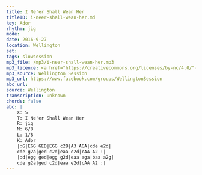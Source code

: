 ```yaml
---
title: I Ne'er Shall Wean Her
titleID: i-neer-shall-wean-her.md
key: Ador
rhythm: jig
mode: 
date: 2016-9-27
location: Wellington
set:
tags: slowsession
mp3_file: /mp3/i-neer-shall-wean-her.mp3
mp3_licence: <a href="https://creativecommons.org/licenses/by-nc/4.0/">CC-BY-NC-4.0</a>
mp3_source: Wellington Session
mp3_url: https://www.facebook.com/groups/WellingtonSession
abc_url: 
source: Wellington
transcription: unknown
chords: false
abc: |
    X: 5
    T: I Ne'er Shall Wean Her
    R: jig
    M: 6/8
    L: 1/8
    K: Ador
    |:G|EGG GED|EGG c2B|A3 AGA|cde e2d|
    cde g2a|ged c2d|eaa e2d|cAA A2 :|
    |:d|egg ged|egg g2d|eaa aga|baa a2g|
    cde g2a|ged c2d|eaa e2d|cAA A2 :|
---
```


